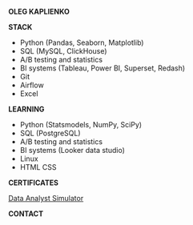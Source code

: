 **OLEG KAPLIENKO**  


**STACK**

- Python (Pandas, Seaborn, Matplotlib)  
- SQL (MySQL, ClickHouse)  
- A/B testing and statistics  
- BI systems (Tableau, Power BI, Superset, Redash)  
- Git  
- Airflow  
- Excel  

**LEARNING**

- Python (Statsmodels, NumPy, SciPy)  
- SQL (PostgreSQL)  
- A/B testing and statistics  
- BI systems (Looker data studio)  
- Linux
- HTML CSS

**CERTIFICATES**

[Data Analyst Simulator](https://lab.karpov.courses/certificate/3f4910d2-f746-4339-9090-d13d2a7b0396/en/)

**CONTACT**



<!--
**okappa78/okappa78** is a ✨ _special_ ✨ repository because its `README.md` (this file) appears on your GitHub profile.

Here are some ideas to get you started:

- 🔭 I’m currently working on ...
- 🌱 I’m currently learning ...
- 👯 I’m looking to collaborate on ...
- 🤔 I’m looking for help with ...
- 💬 Ask me about ...
- 📫 How to reach me: ...
- 😄 Pronouns: ...
- ⚡ Fun fact: ...
-->
